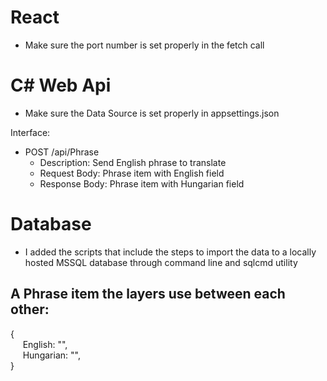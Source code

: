 # React
* Make sure the port number is set properly in the fetch call
# C# Web Api
* Make sure the Data Source is set properly in appsettings.json

Interface:
* POST /api/Phrase
  * Description: Send English phrase to translate
  * Request Body: Phrase item with English field
  * Response Body: Phrase item with Hungarian field
# Database
* I added the scripts that include the steps to import the data to a locally hosted MSSQL database through command line and sqlcmd utility
## A Phrase item the layers use between each other:
{<br>&nbsp;&nbsp;&nbsp;&nbsp;
     English: "",<br>&nbsp;&nbsp;&nbsp;&nbsp;
     Hungarian: "",<br>
}
